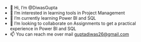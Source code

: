 - 👋 Hi, I’m @DiwasGupta
- 👀 I’m interested in learning tools in Project Management 
- 🌱 I’m currently learning Power BI and SQL
- 💞️ I’m looking to collaborate on Assignments to get a practical experience in Power BI and SQL
- 📫 You can reach me over mail guptadiwas26@gmail.com

<!---
DiwasGupta/DiwasGupta is a ✨ special ✨ repository because its `README.md` (this file) appears on your GitHub profile.
You can click the Preview link to take a look at your changes.
--->
